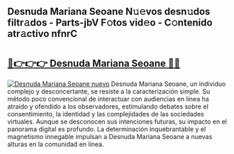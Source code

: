 ## Desnuda Mariana Seoane N𝚞𝚎vos desn𝚞dos filtr𝚊dos - Parts-jbV F𝚘tos vid𝚎o - C𝚘ntenido atr𝚊ctivo nfnrC

# <h2><a href="http://mbb92j.tromn.icu/?c=Desnuda+Mariana+Seoane">🔗👉👉👉 Desnuda Mariana Seoane 🔗🔗</a></h2>

[![Desnuda Mariana Seoane nuevo](https://i.imgur.com/pEAQMta.gif)](http://mbb92j.tromn.icu/?c=Desnuda+Mariana+Seoane)
Desnuda Mariana Seoane, un individuo complejo y desconcertante, se resiste a la caracterización simple. Su método poco convencional de interactuar con audiencias en línea ha atraído y ofendido a los observadores, estimulando debates sobre el consentimiento, la identidad y las complejidades de las sociedades virtuales. Aunque se desconocen sus intenciones futuras, su impacto en el panorama digital es profundo. La determinación inquebrantable y el magnetismo innegable impulsan a Desnuda Mariana Seoane a nuevas alturas en la comunidad en línea.
